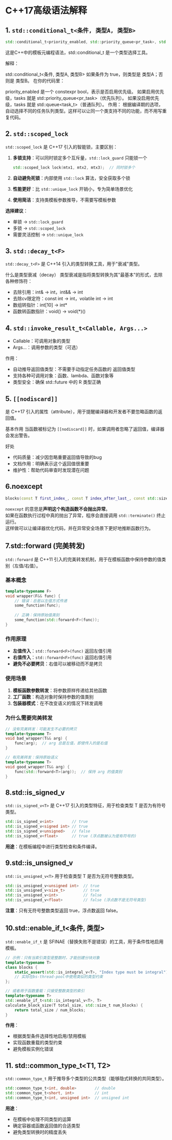 # C++17高级语法解释
## 1. `std::conditional_t<条件, 类型A, 类型B>`
```cpp
std::conditional_t<priority_enabled, std::priority_queue<pr_task>, std::queue<task_t>> tasks;
```
这是C++中的模板元编程语法，std::conditional_t 是一个类型选择工具。

解释：


std::conditional_t<条件, 类型A, 类型B>
如果条件为 true，则类型是 类型A；否则是 类型B。
在你的代码里：


priority_enabled 是一个 constexpr bool，表示是否启用优先级。
如果启用优先级，tasks 就是 std::priority_queue<pr_task>（优先队列）。
如果没启用优先级，tasks 就是 std::queue<task_t>（普通队列）。
作用：
根据编译期的选项，自动选择不同的任务队列类型。这样可以让同一个类支持不同的功能，而不用写重复代码。


## 2. `std::scoped_lock`

`std::scoped_lock` 是 C++17 引入的智能锁，主要区别：

1. **多锁支持**：可以同时锁定多个互斥量，`std::lock_guard` 只能锁一个
   ```cpp
   std::scoped_lock lock(mtx1, mtx2, mtx3);  // 同时锁多个
   ```

2. **自动避免死锁**：内部使用 `std::lock` 算法，安全获取多个锁

3. **性能更好**：比 `std::unique_lock` 开销小，专为简单场景优化

4. **使用简洁**：支持类模板参数推导，不需要写模板参数

**选择建议**：
- 单锁 → `std::lock_guard`
- 多锁 → `std::scoped_lock` 
- 需要灵活控制 → `std::unique_lock`

## 3. `std::decay_t<F>`
`std::decay_t<F>` 是 C++14 引入的类型转换工具，用于"衰减"类型。

什么是类型衰减（decay）
类型衰减是指将类型转换为其"最基本"的形式，去除各种修饰符：
* 去除引用：int& → int，int&& → int
* 去除cv限定符：const int → int，volatile int → int
* 数组转指针：int[10] → int*
* 函数转函数指针：void() → void(*)()

## 4. `std::invoke_result_t<Callable, Args...>`
* Callable：可调用对象的类型
* Args...：调用参数的类型（可选）

作用：
* 自动推导返回值类型：不需要手动指定任务函数的
返回值类型
* 支持各种可调用对象：函数、lambda、函数对象等
* 类型安全：确保 std::future<R> 中的 R 类型正确

## 5. `[[nodiscard]]`
是 C++17 引入的属性（attribute），用于提醒编译器和开发者不要忽略函数的返回值。

基本作用
当函数被标记为 `[[nodiscard]]` 时，如果调用者忽略了返回值，编译器会发出警告。

好处
* 代码质量：减少因忽略重要返回值导致的bug
* 文档作用：明确表示这个返回值很重要
* 维护性：帮助代码审查时发现潜在问题


## 6.noexcept
```cpp
blocks(const T first_index_, const T index_after_last_, const std::size_t num_blocks_) noexcept : first_index(first_index_), index_after_last(index_after_last_), num_blocks(num_blocks_)

```
`noexcept` 的意思是**声明这个构造函数不会抛出异常**。  
如果在函数执行过程中真的抛出了异常，程序会直接调用 `std::terminate()` 终止运行。  
这样做可以让编译器优化代码，并在异常安全场景下更好地推断函数行为。

## 7.std::forward (完美转发)

`std::forward` 是 C++11 引入的完美转发机制，用于在模板函数中保持参数的值类别（左值/右值）。

### 基本概念
```cpp
template<typename F>
void wrapper(F&& func) {
    // 错误：总是以左值方式传递
    some_function(func);
    
    // 正确：保持原始值类别
    some_function(std::forward<F>(func));
}
```

### 作用原理
- **左值传入**：`std::forward<F>(func)` 返回左值引用
- **右值传入**：`std::forward<F>(func)` 返回右值引用
- **避免不必要拷贝**：右值可以被移动而不是拷贝

### 使用场景
1. **模板函数参数转发**：将参数原样传递给其他函数
2. **工厂函数**：构造对象时保持参数的值类别
3. **包装器模式**：在不改变语义的情况下转发调用

### 为什么需要完美转发
```cpp
// 没有完美转发：可能发生不必要的拷贝
template<typename T>
void bad_wrapper(T&& arg) {
    func(arg);  // arg 总是左值，即使传入的是右值
}

// 有完美转发：保持原始语义
template<typename T>
void good_wrapper(T&& arg) {
    func(std::forward<T>(arg));  // 保持 arg 的值类别
}
```

## 8.std::is_signed_v<T>
`std::is_signed_v<T>` 是 C++17 引入的类型特征，用于检查类型 T 是否为有符号类型。

```cpp
std::is_signed_v<int>        // true
std::is_signed_v<signed int> // true
std::is_signed_v<unsigned>   // false
std::is_signed_v<float>      // true (浮点数被认为是有符号的)
```

**用途**：在模板编程中进行类型检查和条件编译。

## 9.std::is_unsigned_v<T>
`std::is_unsigned_v<T>` 用于检查类型 T 是否为无符号整数类型。

```cpp
std::is_unsigned_v<unsigned int>  // true
std::is_unsigned_v<size_t>        // true
std::is_unsigned_v<int>           // false
std::is_unsigned_v<float>         // false (浮点数不是无符号类型)
```

**注意**：只有无符号整数类型返回 true，浮点数返回 false。

## 10.std::enable_if_t<条件, 类型>
`std::enable_if_t` 是 SFINAE（替换失败不是错误）的工具，用于条件性地启用模板。

```cpp
// 示例：只有当索引类型是整数时，才能创建分块对象
template<typename T>
class blocks {
    static_assert(std::is_integral_v<T>, "Index type must be integral");
    // 实际在bs-thread-pool中使用类似的类型约束
};

// 或者用于函数重载：只接受整数类型的索引
template<typename T>
std::enable_if_t<std::is_integral_v<T>, T> 
calculate_block_size(T total_size, std::size_t num_blocks) {
    return total_size / num_blocks;
}
```

**作用**：
- 根据类型条件选择性地启用/禁用模板
- 实现函数重载的类型约束
- 避免模板实例化错误

## 11. std::common_type_t<T1, T2>
`std::common_type_t` 用于推导多个类型的公共类型（能够隐式转换的共同类型）。

```cpp
std::common_type_t<int, double>        // double
std::common_type_t<short, int>         // int  
std::common_type_t<int, unsigned int>  // unsigned int
```

**用途**：
- 在模板中处理不同类型的运算
- 确定容器或函数返回值的合适类型
- 避免类型转换时的精度丢失